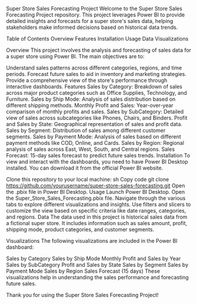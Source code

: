 Super Store Sales Forecasting Project
Welcome to the Super Store Sales Forecasting Project repository. This project leverages Power BI to provide detailed insights and forecasts for a super store's sales data, helping stakeholders make informed decisions based on historical data trends.

Table of Contents
Overview
Features
Installation
Usage
Data
Visualizations

Overview
This project involves the analysis and forecasting of sales data for a super store using Power BI. The main objectives are to:

Understand sales patterns across different categories, regions, and time periods.
Forecast future sales to aid in inventory and marketing strategies.
Provide a comprehensive view of the store's performance through interactive dashboards.
Features
Sales by Category: Breakdown of sales across major product categories such as Office Supplies, Technology, and Furniture.
Sales by Ship Mode: Analysis of sales distribution based on different shipping methods.
Monthly Profit and Sales: Year-over-year comparison of monthly profits and sales.
Sales by SubCategory: Detailed view of sales across subcategories like Phones, Chairs, and Binders.
Profit and Sales by State: Geographical representation of sales and profit data.
Sales by Segment: Distribution of sales among different customer segments.
Sales by Payment Mode: Analysis of sales based on different payment methods like COD, Online, and Cards.
Sales by Region: Regional analysis of sales across East, West, South, and Central regions.
Sales Forecast: 15-day sales forecast to predict future sales trends.
Installation
To view and interact with the dashboards, you need to have Power BI Desktop installed. You can download it from the official Power BI website.

Clone this repository to your local machine:
sh
Copy code
git clone https://github.com/yourusername/super-store-sales-forecasting.git
Open the .pbix file in Power BI Desktop.
Usage
Launch Power BI Desktop.
Open the Super_Store_Sales_Forecasting.pbix file.
Navigate through the various tabs to explore different visualizations and insights.
Use filters and slicers to customize the view based on specific criteria like date ranges, categories, and regions.
Data
The data used in this project is historical sales data from a fictional super store. It includes information such as sales amount, profit, shipping mode, product categories, and customer segments.

Visualizations
The following visualizations are included in the Power BI dashboard:

Sales by Category
Sales by Ship Mode
Monthly Profit and Sales by Year
Sales by SubCategory
Profit and Sales by State
Sales by Segment
Sales by Payment Mode
Sales by Region
Sales Forecast (15 days)
These visualizations help in understanding the sales performance and forecasting future sales.

Thank you for using the Super Store Sales Forecasting Project!
